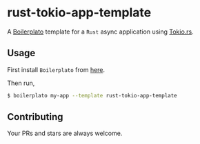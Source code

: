 # rust-tokio-app-template

A [Boilerplato](https://github.com/boilerplato/boilerplato) template for a `Rust` async application using [Tokio.rs](https://tokio.rs/).

## Usage

First install `Boilerplato` from [here](https://github.com/boilerplato/boilerplato).

Then run,

```sh
$ boilerplato my-app --template rust-tokio-app-template
```

## Contributing

Your PRs and stars are always welcome.